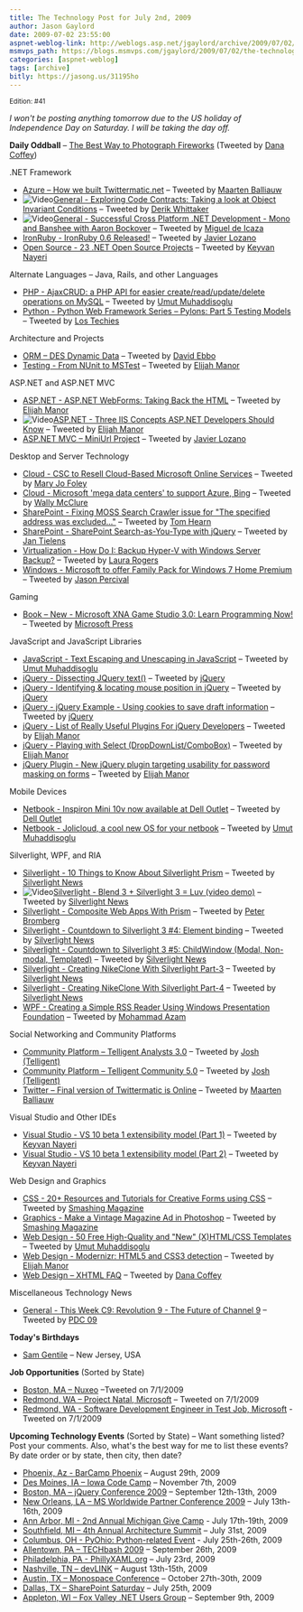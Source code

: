 ```yaml
---
title: The Technology Post for July 2nd, 2009
author: Jason Gaylord
date: 2009-07-02 23:55:00
aspnet-weblog-link: http://weblogs.asp.net/jgaylord/archive/2009/07/02/the-technology-post-for-july-2nd-2009.aspx
msmvps_path: https://blogs.msmvps.com/jgaylord/2009/07/02/the-technology-post-for-july-2nd-2009/
categories: [aspnet-weblog]
tags: [archive]
bitly: https://jasong.us/31195ho
---
```


<small>Edition: #41</small>

_I won't be posting anything tomorrow due to the US holiday of Independence Day on Saturday. I will be taking the day off._

**Daily Oddball** – [The Best Way to Photograph Fireworks](http://www.pcworld.com/printable/article/id,165973/printable.html) (Tweeted by [Dana Coffey](http://twitter.com/crazeegeekchick))

.NET Framework

- [Azure – How we built Twittermatic.net](http://blog.maartenballiauw.be/post/2009/07/02/How-we-built-TwitterMaticnet-Part-1-Introduction.aspx) – Tweeted by [Maarten Balliauw](http://twitter.com/maartenballiauw)
- ![Video](http://jasongaylord.com/images/techpost/podcast.jpg)[General - Exploring Code Contracts: Taking a look at Object Invariant Conditions](http://www.dimecasts.net/Casts/CastDetails/123) – Tweeted by [Derik Whittaker](http://twitter.com/DerikWhittaker)
- ![Video](http://jasongaylord.com/images/techpost/podcast.jpg)[General - Successful Cross Platform .NET Development - Mono and Banshee with Aaron Bockover](http://www.hanselman.com/blog/HanselminutesPodcast168SuccessfulCrossPlatformNETDevelopmentMonoAndBansheeWithAaronBockover.aspx) – Tweeted by [Miguel de Icaza](http://twitter.com/migueldeicaza)
- [IronRuby - IronRuby 0.6 Released!](http://blog.jimmy.schementi.com/2009/07/ironruby-06-released.html) – Tweeted by [Javier Lozano](http://twitter.com/jglozano)
- [Open Source - 23 .NET Open Source Projects](http://www.infoq.com/news/2009/07/23-.NET-Open-Source-Projects) – Tweeted by [Keyvan Nayeri](http://twitter.com/keyvan)

Alternate Languages – Java, Rails, and other Languages

- [PHP - AjaxCRUD: a PHP API for easier create/read/update/delete operations on MySQL](http://www.ajaxcrud.com/) – Tweeted by [Umut Muhaddisoglu](http://twitter.com/umutm)
- [Python - Python Web Framework Series – Pylons: Part 5 Testing Models](http://www.lostechies.com/blogs/rssvihla/archive/2009/07/02/python-web-framework-series-pylons-part-5-testing-models.aspx) – Tweeted by [Los Techies](http://twitter.com/lostechies)

Architecture and Projects

- [ORM – DES Dynamic Data](http://www.peterblum.com/des/dynamicdata.aspx) – Tweeted by [David Ebbo](http://twitter.com/davidebbo)
- [Testing - From NUnit to MSTest](http://blog.eweibel.net/?p=303) – Tweeted by [Elijah Manor](http://twitter.com/elijahmanor)

ASP.NET and ASP.NET MVC

- [ASP.NET - ASP.NET WebForms: Taking Back the HTML](http://weblogs.asp.net/infinitiesloop/archive/2009/07/01/asp-net-webforms-taking-back-the-html.aspx) – Tweeted by [Elijah Manor](http://twitter.com/elijahmanor)
- ![Video](http://jasongaylord.com/images/techpost/video.jpg)[ASP.NET - Three IIS Concepts ASP.NET Developers Should Know](http://odetocode.com/Blogs/scott/archive/2009/07/01/13167.aspx) – Tweeted by [Elijah Manor](http://twitter.com/elijahmanor)
- [ASP.NET MVC – MiniUrl Project](http://miniurl.codeplex.com/) – Tweeted by [Javier Lozano](http://twitter.com/jglozano)

Desktop and Server Technology

- [Cloud - CSC to Resell Cloud-Based Microsoft Online Services](http://news.prnewswire.com/DisplayReleaseContent.aspx?ACCT=104&STORY=/www/story/07-01-2009/0005053921&EDATE=) – Tweeted by [Mary Jo Foley](http://twitter.com/maryjofoley)
- [Cloud - Microsoft 'mega data centers' to support Azure, Bing](http://news.cnet.com/8301-10805_3-10277976-75.html?tag=newsEditorsPicksArea.0) – Tweeted by [Wally McClure](http://twitter.com/wbm)
- [SharePoint - Fixing MOSS Search Crawler issue for "The specified address was excluded..."](http://nerdyhearn.com/blog/161) – Tweeted by [Tom Hearn](http://twitter.com/nerdyhearn)
- [SharePoint - SharePoint Search-as-You-Type with jQuery](http://weblogs.asp.net/jan/archive/2009/07/02/sharepoint-search-as-you-type-with-jquery.aspx) – Tweeted by [Jan Tielens](http://twitter.com/jantielens)
- [Virtualization - How Do I: Backup Hyper-V with Windows Server Backup?](http://technet.microsoft.com/en-us/virtualization/dd775213.aspx) – Tweeted by [Laura Rogers](http://twitter.com/WonderLaura)
- [Windows - Microsoft to offer Family Pack for Windows 7 Home Premium](http://blogs.zdnet.com/Bott/?p=1145) – Tweeted by [Jason Percival](http://twitter.com/jasonpercival)

Gaming

- [Book – New - Microsoft XNA Game Studio 3.0: Learn Programming Now!](http://blogs.msdn.com/microsoft_press/archive/2009/07/02/new-book-microsoft-xna-game-studio-3-0-learn-programming-now.aspx) – Tweeted by [Microsoft Press](http://twitter.com/MicrosoftPress)

JavaScript and JavaScript Libraries

- [JavaScript - Text Escaping and Unescaping in JavaScript](http://0xcc.net/jsescape/) – Tweeted by [Umut Muhaddisoglu](http://twitter.com/umutm)
- [jQuery - Dissecting JQuery text()](http://elegantcode.com/2009/06/15/dissecting-jquery-text/) – Tweeted by [jQuery](http://twitter.com/jquery)
- [jQuery - Identifying & locating mouse position in jQuery](http://jquery-howto.blogspot.com/2009/07/identifying-locating-mouse-position-in.html) – Tweeted by [jQuery](http://twitter.com/jquery)
- [jQuery - jQuery Example - Using cookies to save draft information](http://www.insideria.com/2009/06/jquery-example---using-cookies.html) – Tweeted by [jQuery](http://twitter.com/jquery)
- [jQuery - List of Really Useful Plugins For jQuery Developers](http://www.w3avenue.com/2009/07/01/list-of-really-useful-plugins-for-jquery-developers/) – Tweeted by [Elijah Manor](http://twitter.com/elijahmanor)
- [jQuery - Playing with Select (DropDownList/ComboBox)](http://elegantcode.com/2009/07/01/jquery-playing-with-select-dropdownlistcombobox/) – Tweeted by [Elijah Manor](http://twitter.com/elijahmanor)
- [jQuery Plugin - New jQuery plugin targeting usability for password masking on forms](http://www.prothemer.com/blog/2009/07/02/new-jquery-plugin-targeting-usability-for-password-masking-on-forms/) – Tweeted by [Elijah Manor](http://twitter.com/elijahmanor)

Mobile Devices

- [Netbook - Inspiron Mini 10v now available at Dell Outlet](http://www.dell.com/us/en/dfh/notebooks/laptop-inspiron-10/pd.aspx?refid=laptop-inspiron-10&s=dfh&cs=22&dgc=SM&cid=22576&lid=1200131) – Tweeted by [Dell Outlet](http://twitter.com/DellOutlet)
- [Netbook - Jolicloud, a cool new OS for your netbook](http://www.jolicloud.com/) – Tweeted by [Umut Muhaddisoglu](http://twitter.com/umutm)

Silverlight, WPF, and RIA

- [Silverlight - 10 Things to Know About Silverlight Prism](http://www.sparklingclient.com/prism-silverlight/) – Tweeted by [Silverlight News](http://twitter.com/SilverlightNews)
- ![Video](http://jasongaylord.com/images/techpost/video.jpg)[Silverlight - Blend 3 + Silverlight 3 = Luv (video demo)](http://www.cynergysystems.com/blogs/page/josefajardo?entry=blend_3_silverlight_3_luv) – Tweeted by [Silverlight News](http://twitter.com/SilverlightNews)
- [Silverlight - Composite Web Apps With Prism](http://msdn.microsoft.com/en-us/magazine/dd943055.aspx) – Tweeted by [Peter Bromberg](http://twitter.com/peterbromberg)
- [Silverlight - Countdown to Silverlight 3 #4: Element binding](http://tozon.info/blog/post/2009/06/29/Countdown-to-Silverlight-3-4-Element-binding.aspx) – Tweeted by [Silverlight News](http://twitter.com/SilverlightNews)
- [Silverlight - Countdown to Silverlight 3 #5: ChildWindow (Modal, Non-modal, Templated)](http://tozon.info/blog/post/2009/06/29/Countdown-to-Silverlight-3-5-ChildWindow-(Modal-Non-modal-Templated).aspx) – Tweeted by [Silverlight News](http://twitter.com/SilverlightNews)
- [Silverlight - Creating NikeClone With Silverlight Part-3](http://blogs.windowsclient.net/ilves/archive/2009/06/27/creating-nikeclone-with-silverlight-part-3.aspx) – Tweeted by [Silverlight News](http://twitter.com/SilverlightNews)
- [Silverlight - Creating NikeClone With Silverlight Part-4](http://blogs.windowsclient.net/ilves/archive/2009/06/30/creating-nikeclone-with-silverlight-part-4.aspx) – Tweeted by [Silverlight News](http://twitter.com/SilverlightNews)
- [WPF - Creating a Simple RSS Reader Using Windows Presentation Foundation](http://highoncoding.com/Articles/579_Creating_a_Simple_RSS_Reader_Using_Windows_Presentation_Foundation.aspx) – Tweeted by [Mohammad Azam](http://twitter.com/azamsharp)

Social Networking and Community Platforms

- [Community Platform – Telligent Analysts 3.0](http://telligent.com/products/telligent-analytics/ "http://telligent.com/products/telligent-analytics/") – Tweeted by [Josh (Telligent)](http://twitter.com/evolvingWe)
- [Community Platform – Telligent Community 5.0](http://telligent.com/products/telligent-community/) – Tweeted by [Josh (Telligent)](http://twitter.com/evolvingWe)
- [Twitter – Final version of Twittermatic is Online](http://twittermatic.codeplex.com/) – Tweeted by [Maarten Balliauw](http://twitter.com/maartenballiauw)

Visual Studio and Other IDEs

- [Visual Studio - VS 10 beta 1 extensibility model (Part 1)](http://www.clariusconsulting.net/blogs/pga/archive/2009/07/02/156740.aspx) – Tweeted by [Keyvan Nayeri](http://twitter.com/keyvan)
- [Visual Studio - VS 10 beta 1 extensibility model (Part 2)](http://www.clariusconsulting.net/blogs/pga/archive/2009/07/02/156746.aspx) – Tweeted by [Keyvan Nayeri](http://twitter.com/keyvan)

Web Design and Graphics

- [CSS - 20+ Resources and Tutorials for Creative Forms using CSS](http://speckyboy.com/2009/07/02/20-resources-and-tutorials-for-creative-forms-using-css/) – Tweeted by [Smashing Magazine](http://twitter.com/smashingmag)
- [Graphics - Make a Vintage Magazine Ad in Photoshop](http://www.outlawdesignblog.com/2009/make-a-vintage-magazine-ad-in-photoshop/) – Tweeted by [Smashing Magazine](http://twitter.com/smashingmag)
- [Web Design - 50 Free High-Quality and "New" (X)HTML/CSS Templates](http://www.noupe.com/css/50-free-high-quality-and-new-xhtmlcss-templates.html) – Tweeted by [Umut Muhaddisoglu](http://twitter.com/umutm)
- [Web Design - Modernizr: HTML5 and CSS3 detection](http://ajaxian.com/archives/modernizr-html5-and-css3-detection) – Tweeted by [Elijah Manor](http://twitter.com/elijahmanor)
- [Web Design – XHTML FAQ](http://www.w3.org/2009/06/xhtml-faq) – Tweeted by [Dana Coffey](http://twitter.com/crazeegeekchick)

Miscellaneous Technology News

- [General - This Week C9: Revolution 9 - The Future of Channel 9](http://channel9.msdn.com/shows/This+Week+On+Channel+9/This-Week-C9-Revolution-9-The-Future-of-Channel-9/) – Tweeted by [PDC 09](http://twitter.com/PDC09)

**Today's Birthdays**

- [Sam Gentile](http://twitter.com/SamGentile) – New Jersey, USA

**Job Opportunities** (Sorted by State)

- [Boston, MA – Nuxeo](http://www.nuxeo.com/nuxeo/jobs/) –Tweeted on 7/1/2009
- [Redmond, WA – Project Natal, Microsoft](http://www.microsoft-entertainment-jobs.com/go/Introducing-Project-Natal/150565/) – Tweeted on 7/1/2009
- [Redmond, WA - Software Development Engineer in Test Job, Microsoft](http://www.microsoft-entertainment-jobs.com/job/REDMOND-Software-Development-Engineer-in-Test-Job-WA-98074/528316/) - Tweeted on 7/1/2009

**Upcoming Technology Events** (Sorted by State) – Want something listed? Post your comments. Also, what's the best way for me to list these events? By date order or by state, then city, then date?

- [Phoenix, Az - BarCamp Phoenix](http://barcamp.org/BarCampPhoenix) – August 29th, 2009
- [Des Moines, IA – Iowa Code Camp](http://iowacodecamp.com/default.aspx) – November 7th, 2009
- [Boston, MA – jQuery Conference 2009](http://blog.jquery.com/2009/07/02/jquery-conference-2009-dates-and-venue/) – September 12th-13th, 2009
- [New Orleans, LA – MS Worldwide Partner Conference 2009](http://www.digitalwpc.com/) – July 13th-16th, 2009
- [Ann Arbor, MI - 2nd Annual Michigan Give Camp](http://michigangivecamp.eventbrite.com/) - July 17th-19th, 2009
- [Southfield, MI – 4th Annual Architecture Summit](https://www.clicktoattend.com/invitation.aspx?code=139245) – July 31st, 2009
- [Columbus, OH - PyOhio: Python-related Event](http://www.developerfusion.com/event/13421/pyohio/) - July 25th-26th, 2009
- [Allentown, PA – TECHbash 2009](http://techbash.com/) – September 26th, 2009
- [Philadelphia, PA - PhillyXAML.org](http://phillyxaml.org/Lists/Events/DispForm.aspx?ID=5&Source=http%3A%2F%2Fphillyxaml%2Eorg%2FLists%2FEvents%2Fcalendar%2Easpx%3FCalendarDate%3D7%252F26%252F2009) – July 23rd, 2009
- [Nashville, TN – devLINK](http://devlink.net/) – August 13th-15th, 2009
- [Austin, TX – Monospace Conference](http://monospace.us/) – October 27th-30th, 2009
- [Dallas, TX – SharePoint Saturday](http://www.sharepointsaturday.org/dallas) – July 25th, 2009
- [Appleton, WI – Fox Valley .NET Users Group](http://fvnug.org/dnn/Home/tabid/36/ctl/Details/Mid/377/ItemID/8/Default.aspx?selecteddate=9/9/2009) – September 9th, 2009
